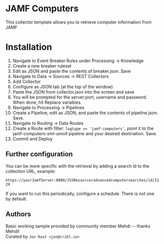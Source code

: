 # JAMF Computers

This collector template allows you to retrieve computer information from JAMF

# Installation

1) Navigate to Event Breaker Rules under Processing -> Knowledge
1) Create a new breaker ruleset
1) Edit as JSON and paste the contents of breaker.json. Save
1) Navigate to Data -> Sources -> REST Collectors
1) Add Collector
1) Configure as JSON tab (at the top of the window)
1) Paste the JSON from collector.json into the screen and save
1) You will be prompted for the server:port, username and password. When done, hit Replace variables.
1) Navigate to Processing -> Pipelines
1) Create a Pipeline, edit as JSON, and paste the contents of pipeline.json. Save.
1) Navigate to Routing -> Data Routes
1) Create a Route with filter: `logtype == 'jamf:computers'`, point it to the jamf-computers-xml-unroll pipeline and your desired destination. Save.
1) Commit and Deploy
    
## Further configuration

You can be more specific with the retrieval by adding a search id to the collection URL, example:

`https://yourJamfServer:8080/JSSResource/advancedcomputersearches/id/2129`

If you want to run this periodically, configure a schedule. There is not one by default.

## Authors
Basic working sample provided by community member Mehdi -- thanks Mehdi!  
Curated by `Jon Rust <jon@cribl.io>`
